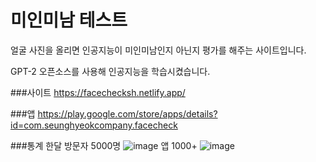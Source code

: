 # 미인미남 테스트
얼굴 사진을 올리면 인공지능이 미인미남인지 아닌지 평가를 해주는 사이트입니다.

GPT-2 오픈소스를 사용해 인공지능을 학습시켰습니다.




###사이트
https://facechecksh.netlify.app/

###앱
https://play.google.com/store/apps/details?id=com.seunghyeokcompany.facecheck

###통계
한달 방문자 5000명
![image](https://user-images.githubusercontent.com/64355834/125903443-29e4775e-7a9f-439e-bf92-2d007c3f21eb.png)
앱 1000+ 
![image](https://user-images.githubusercontent.com/64355834/125903523-a12220bf-ac52-4cc4-9eea-41da8b692aa0.png)


